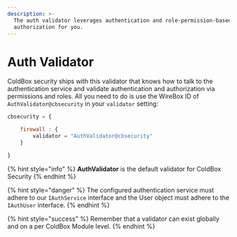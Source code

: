 ```yaml
---
description: >-
  The auth validator leverages authentication and role-permission-based
  authorization for you.
---
```


# Auth Validator

ColdBox security ships with this validator that knows how to talk to the authentication service and validate authentication and authorization via permissions and roles.  All you need to do is use the WireBox ID of `AuthValidator@cbsecurity` in your `validator` setting:

```javascript
cbsecurity = {

    firewall : {
        validator = "AuthValidator@cbsecurity"
    }

}
```

{% hint style="info" %}
**AuthValidator** is the default validator for ColdBox Security
{% endhint %}

{% hint style="danger" %}
The configured authentication service must adhere to our `IAuthService` interface and the User object must adhere to the `IAuthUser` interface.
{% endhint %}

{% hint style="success" %}
Remember that a validator can exist globally and on a per ColdBox Module level.
{% endhint %}
